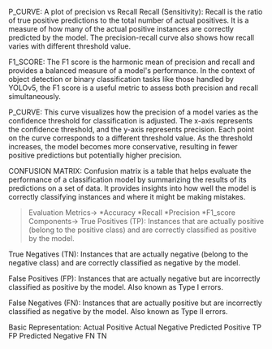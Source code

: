 P_CURVE:
A plot of precision vs Recall
Recall (Sensitivity): Recall is the ratio of true positive predictions to the total number of actual positives.
It is a measure of how many of the actual positive instances are correctly predicted by the model. 
The precision-recall curve also shows how recall varies with different threshold value.

F1_SCORE:
The F1 score is the harmonic mean of precision and recall and provides a balanced measure of a model's performance.
In the context of object detection or binary classification tasks like those handled by YOLOv5, 
the F1 score is a useful metric to assess both precision and recall simultaneously.

P_CURVE:
This curve visualizes how the precision of a model varies as the confidence threshold for classification is adjusted.
The x-axis represents the confidence threshold, and the y-axis represents precision.
Each point on the curve corresponds to a different threshold value.
As the threshold increases, the model becomes more conservative, resulting in fewer positive predictions but potentially higher precision.

CONFUSION MATRIX:
Confusion matrix is a table that helps evaluate the performance of a classification model by summarizing the results of its predictions on a set of data. 
It provides insights into how well the model is correctly classifying instances and where it might be making mistakes.
>Evaluation Metrics->
 *Accuracy
 *Recall
 *Precision
 *F1_score
>Components->
True Positives (TP):
Instances that are actually positive (belong to the positive class) and are correctly classified as positive by the model.

True Negatives (TN):
Instances that are actually negative (belong to the negative class) and are correctly classified as negative by the model.

False Positives (FP):
Instances that are actually negative but are incorrectly classified as positive by the model. Also known as Type I errors.

False Negatives (FN):
Instances that are actually positive but are incorrectly classified as negative by the model. Also known as Type II errors.

 Basic Representation:
                     Actual Positive      Actual Negative
Predicted Positive        TP                    FP
Predicted Negative        FN                    TN
